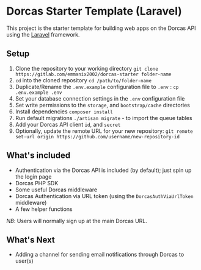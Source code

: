 Dorcas Starter Template (Laravel)
=====
This project is the starter template for building web apps on the Dorcas API using the [Laravel](https://laravel.com/) framework.

## Setup

1. Clone the repository to your working directory `git clone https://gitlab.com/emmanix2002/dorcas-starter folder-name`        
2. `cd` into the cloned repository `cd /path/to/folder-name`    
3. Duplicate/Rename the `.env.example` configuration file to `.env` : `cp .env.example .env`
4. Set your database connection settings in the `.env` configuration file
5. Set write permissions to the `storage`, and `bootstrap/cache` directories
6. Install dependencies `composer install`
7. Run default migrations `./artisan migrate` - to import the queue tables
8. Add your Dorcas API client `id`, and `secret`
9. Optionally, update the remote URL for your new repository: `git remote set-url origin https://github.com/username/new-repository-id`

## What's included 

- Authentication via the Dorcas API is included (by default); just spin up the login page 
- Dorcas PHP SDK
- Some useful Dorcas middleware
- Dorcas Authentication via URL token (using the `DorcasAuthViaUrlToken` middleware)
- A few helper functions


*NB*: Users will normally sign up at the main Dorcas URL.

## What's Next

- Adding a channel for sending email notifications through Dorcas to user(s)
